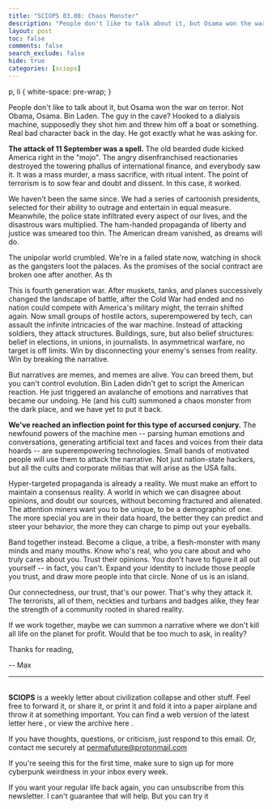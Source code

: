 ```yaml
---
title: "SCIOPS 03.08: Chaos Monster"
description: "People don't like to talk about it, but Osama won the war on terror"
layout: post
toc: false
comments: false
search_exclude: false
hide: true
categories: [sciops]
---
```




 p, li { white-space: pre-wrap; }
 

 People don't like to talk about it, but Osama won the war on terror. Not Obama, Osama. Bin Laden. The guy in the cave? Hooked to a dialysis machine, supposedly they shot him and threw him off a boat or something. Real bad character back in the day. He got exactly what he was asking for.
 







**The attack of 11 September was a spell.** 
 The old bearded dude kicked America right in the "mojo". The angry disenfranchised reactionaries destroyed the towering phallus of international finance, and everybody saw it. It was a mass murder, a mass sacrifice, with ritual intent. The point of terrorism is to sow fear and doubt and dissent. In this case, it worked.
 







 We haven't been the same since. We had a series of cartoonish presidents, selected for their ability to outrage and entertain in equal measure. Meanwhile, the police state infiltrated every aspect of our lives, and the disastrous wars multiplied. The ham-handed propaganda of liberty and justice was smeared too thin. The American dream vanished, as dreams will do.
 







 The unipolar world crumbled. We're in a failed state now, watching in shock as the gangsters loot the palaces. As the promises of the social contract are broken one after another. As th
 







 This is fourth generation war. After muskets, tanks, and planes successively changed the landscape of battle, after the Cold War had ended and no nation could compete with America's military might, the terrain shifted again. Now small groups of hostile actors, superempowered by tech, can assault the infinite intricacies of the war machine. Instead of attacking soldiers, they attack structures. Buildings, sure, but also belief structures: belief in elections, in unions, in journalists. In asymmetrical warfare, no target is off limits. Win by disconnecting your enemy's senses from reality. Win by breaking the narrative.
 







 But narratives are memes, and memes are alive. You can breed them, but you can't control evolution. Bin Laden didn't get to script the American reaction. He just triggered an avalanche of emotions and narratives that became our undoing. He (and his cult) summoned a chaos monster from the dark place, and we have yet to put it back.
 







**We've reached an inflection point for this type of accursed conjury.** 
 The newfound powers of the machine men -- parsing human emotions and conversations, generating artificial text and faces and voices from their data hoards -- are superempowering technologies. Small bands of motivated people will use them to attack the narrative. Not just nation-state hackers, but all the cults and corporate militias that will arise as the USA falls.
 







 Hyper-targeted propaganda is already a reality. We must make an effort to maintain a consensus reality. A world in which we can disagree about opinions, and doubt our sources, without becoming fractured and alienated. The attention miners want you to be unique, to be a demographic of one. The more special you are in their data hoard, the better they can predict and steer your behavior, the more they can charge to pimp out your eyeballs.
 







 Band together instead. Become a clique, a tribe, a flesh-monster with many minds and many mouths. Know who's real, who you care about and who truly cares about you. Trust their opinions. You don't have to figure it all out yourself -- in fact, you can't. Expand your identity to include those people you trust, and draw more people into that circle. None of us is an island.
 







 Our connectedness, our trust, that's our power. That's why they attack it. The terrorists, all of them, neckties and turbans and badges alike, they fear the strength of a community rooted in shared reality.
 







 If we work together, maybe we can summon a narrative where we don't kill all life on the planet for profit. Would that be too much to ask, in reality?
 







 Thanks for reading,
 



 -- Max
 



  






---


###### 
**SCIOPS** 
 is a weekly letter about civilization collapse and other stuff. Feel free to forward it, or share it, or print it and fold it into a paper airplane and throw it at something important. You can find a web version of the
 latest letter here
 , or view the
 archive here
 .
 

 If you have thoughts, questions, or criticism, just respond to this email. Or, contact me securely at
 permafuture@protonmail.com


 If you're seeing this for the first time, make sure to
 sign up
 for more cyberpunk weirdness in your inbox every week.
 

 If you want your regular life back again, you can unsubscribe from this newsletter. I can't guarantee that will help. But you can try it


